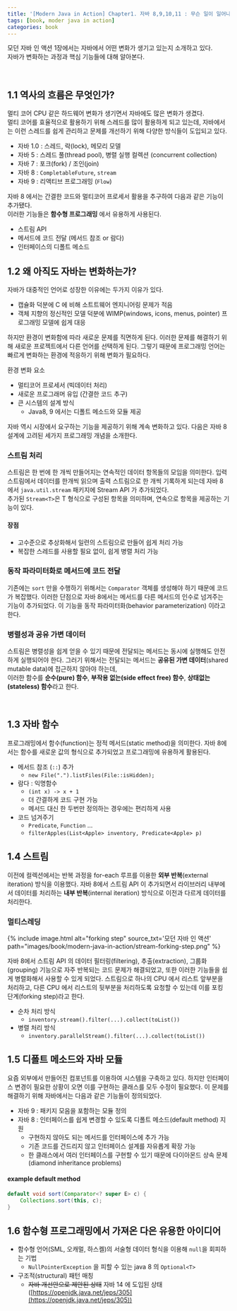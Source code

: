 ```yaml
---
title: '[Modern Java in Action] Chapter1. 자바 8,9,10,11 : 무슨 일이 일어나고 있는가'
tags: [book, moder java in action]
categories: book
---
```


모던 자바 인 액션 1장에서는 자바에서 어떤 변화가 생기고 있는지 소개하고 있다.   
자바가 변화하는 과정과 핵심 기능들에 대해 알아본다.

<!--more-->

<br/>

## 1.1 역사의 흐름은 무엇인가?

멀티 코어 CPU 같은 하드웨어 변화가 생기면서 자바에도 많은 변화가 생겼다.  
멀티 코어를 효율적으로 활용하기 위해 스레드를 많이 활용하게 되고 있는데, 
자바에서는 이런 스레드를 쉽게 관리하고 문제를 개선하기 위해 다양한 방식들이 도입되고 있다. 

- 자바 1.0 : 스레드, 락(lock), 메모리 모델
- 자바 5 : 스레드 풀(thread pool), 병렬 실행 컬렉션 (concurrent collection)
- 자바 7 : 포크(fork) / 조인(join)
- 자바 8 : `CompletableFuture`, `stream`
- 자바 9 : 리액티브 프로그래밍 (`Flow`)

자바 8 에서는 간결한 코드와 멀티코어 프로세서 활용을 추구하여 다음과 같은 기능이 추가됐다.  
이러한 기능들은 **함수형 프로그래밍** 에서 유용하게 사용된다.  

- 스트림 API
- 메서드에 코드 전달 (메서드 참조 or 람다)
- 인터페이스의 디폴트 메소드

## 1.2 왜 아직도 자바는 변화하는가?

자바가 대중적인 언어로 성장한 이유에는 두가지 이유가 있다.
- 캡슐화 덕분에 C 에 비해 소트트웨어 엔지니어링 문제가 적음
- 객체 지향의 정신적인 모델 덕분에 WIMP(windows, icons, menus, pointer) 프로그래밍 모델에 쉽게 대응

하지만 환경이 변화함에 따라 새로운 문제를 직면하게 된다.
이러한 문제를 해결하기 위해 새로운 프로젝트에서 다른 언어를 선택하게 된다. 
그렇기 때문에 프로그래밍 언어는 빠르게 변화하는 환경에 적응하기 위해 변화가 필요하다.

환경 변화 요소
- 멀티코어 프로세서 (빅데이터 처리) 
- 새로운 프로그래머 유입 (간결한 코드 추구)
- 큰 시스템의 설계 방식
  - Java8, 9 에서는 디폴트 메소드와 모듈 제공

자바 역시 시장에서 요구하는 기능을 제공하기 위해 계속 변화하고 있다.
다음은 자바 8 설계에 고려된 세가지 프로그래밍 개념을 소개한다. 

### 스트림 처리

스트림은 한 번에 한 개씩 만들어지는 연속적인 데이터 항목들의 모임을 의미한다. 
입력 스트림에서 데이터를 한개씩 읽으며 출력 스트림으로 한 개씩 기록하게 되는데 
자바 8 에서 `java.util.stream` 패키지에 Stream API 가 추가되었다.  
추가된 `Stream<T>`은 T 형식으로 구성된 항목을 의미하며, 연속으로 항목을 제공하는 기능이 있다.

#### 장점 
- 고수준으로 추상화해서 일련의 스트림으로 만들어 쉽게 처리 가능
- 복잡한 스레드를 사용할 필요 없이, 쉽게 병렬 처리 가능 

### 동작 파라미터화로 메서드에 코드 전달

기존에는 `sort` 만을 수행하기 위해서는 `Comparator` 객체를 생성해야 하기 때문에 코드가 복잡했다. 
이러한 단점으로 자바 8에서는 메서드를 다른 메서드의 인수로 넘겨주는 기능이 추가되었다.
이 기능을 동작 파라미터화(behavior parameterization) 이라고 한다. 

### 병렬성과 공유 가변 데이터

스트림은 병렬성을 쉽게 얻을 수 있기 때문에 전달되는 메서드는 동시에 실행해도 안전하게 실행되어야 한다. 
그러기 위해서는 전달되는 메서드는 **공유된 가변 데이터**(shared mutable data)에 접근하지 않아야 하는데,   
이러한 함수를 **순수(pure) 함수**, **부작용 없는(side effect free) 함수**, **상태없는(stateless) 함수**라고 한다.

<br/>

## 1.3 자바 함수

프로그래밍에서 함수(function)는 정적 메서드(static method)을 의미한다.
자바 8에서는 함수를 새로운 값의 형식으로 추가되었고 프로그래밍에 유용하게 활용된다. 

- 메서드 참조 (`::`) 추가
  - `new File(".").listFiles(File::isHidden);`
- 람다 : 익명함수
  - `(int x) -> x + 1`
  - 더 간결하게 코드 구현 가능
  - 메서드 대신 한 두번만 정의하는 경우에는 편리하게 사용
- 코드 넘겨주기 
  - `Predicate`, `Function` ...
  - `filterApples(List<Apple> inventory, Predicate<Apple> p)`

## 1.4 스트림

이전에 컬렉션에서는 반복 과정을 for-each 루프를 이용한 **외부 반복**(external iteration) 방식을 이용했다. 
자바 8에서 스트림 API 이 추가되면서 라이브러리 내부에서 데이터를 처리하는 **내부 반복**(internal iteration) 방식으로 이전과 다르게 데이터를 처리한다. 

### 멀티스레딩

{% include image.html alt="forking step" source_txt='모던 자바 인 액션' path="images/book/modern-java-in-action/stream-forking-step.png" %}

자바 8에서 스트림 API 의 데이터 필터링(filtering), 추출(extraction), 그룹화(grouping) 기능으로 자주 반복되는 코드 문제가 해결되었고, 
또한 이러한 기능들을 쉽게 병렬화해서 사용할 수 있게 되었다.
스트림으로 하나의 CPU 에서 리스트 앞부분을 처리하고, 다른 CPU 에서 리스트의 뒷부분을 처리하도록 요청할 수 있는데 이를 포킹 단계(forking step)라고 한다.  

- 순차 처리 방식
  - `inventory.stream().filter(...).collect(toList())`
- 병렬 처리 방식
  - `inventory.parallelStream().filter(...).collect(toList())`


## 1.5 디폴트 메소드와 자바 모듈

요즘 외부에서 만들어진 컴포넌트를 이용하여 시스템을 구축하고 있다. 
하지만 인터페이스 변경이 필요한 상황이 오면 이를 구현하는 클래스를 모두 수정이 필요했다. 
이 문제를 해결하기 위해 자바에서는 다음과 같은 기능들이 정의되었다.

- 자바 9 : 패키지 모음을 포함하는 모듈 정의
- 자바 8 : 인터페이스를 쉽게 변경할 수 있도록 디폴트 메소드(default method) 지원
  - 구현하지 않아도 되는 메서드를 인터페이스에 추가 가능
  - 기존 코드를 건드리지 않고 인터페이스 설계를 자유롭게 확장 가능
  - 한 클래스에서 여러 인터페이스를 구현할 수 있기 때문에 다이아몬드 상속 문제(diamond inheritance problems) 

#### example default method  
```java 
default void sort(Comparator<? super E> c) {
    Collections.sort(this, c);
}
```

## 1.6 함수형 프로그래밍에서 가져온 다은 유용한 아이디어

- 함수형 언어(SML, 오캐멀, 하스켈)의 서술형 데이터 형식을 이용해 `null`을 회피하는 기법
  - `NullPointerException` 을 피할 수 있는 java 8 의 `Optional<T>`
- 구조적(structural) 패턴 매칭
  - ~~자바 개선안으로 제안된 상태~~ 자바 14 에 도입된 상태 ([https://openjdk.java.net/jeps/305](https://openjdk.java.net/jeps/305))
  

<br/>


